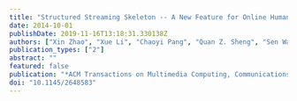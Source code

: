 ```yaml
---
title: "Structured Streaming Skeleton -- A New Feature for Online Human Gesture Recognition"
date: 2014-10-01
publishDate: 2019-11-16T13:18:31.330138Z
authors: ["Xin Zhao", "Xue Li", "Chaoyi Pang", "Quan Z. Sheng", "Sen Wang", "Mao Ye"]
publication_types: ["2"]
abstract: ""
featured: false
publication: "*ACM Transactions on Multimedia Computing, Communications, and Applications*"
doi: "10.1145/2648583"
---
```


